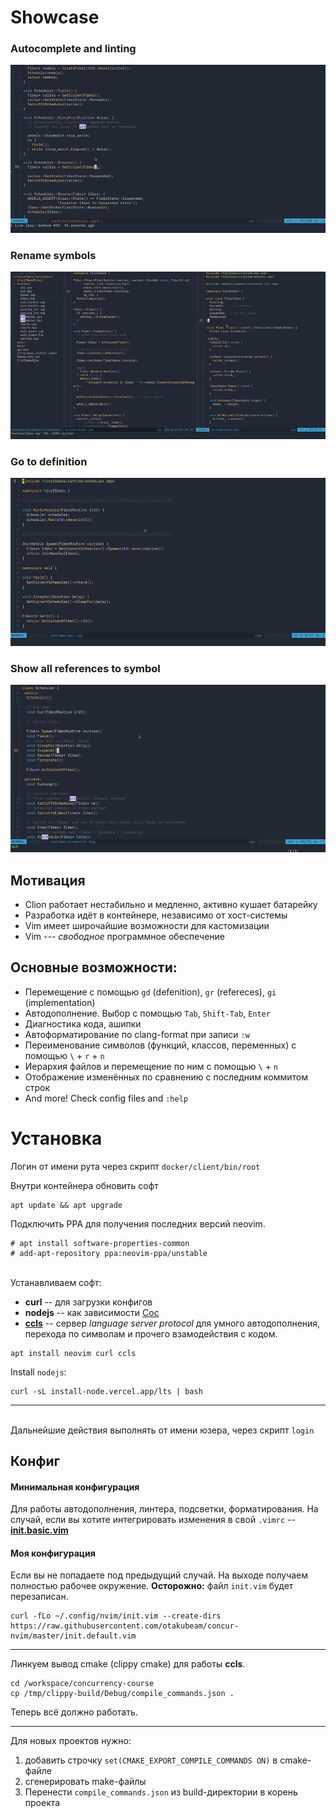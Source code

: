 # Showcase

### Autocomplete and linting
![autocomplete-example](https://raw.githubusercontent.com/otakubeam/concur-nvim/master/gifs/errorsautocomplete.gif)
### Rename symbols
![rename-example](https://raw.githubusercontent.com/otakubeam/concur-nvim/master/gifs/rename.gif)
### Go to definition
![goto-example](https://raw.githubusercontent.com/otakubeam/concur-nvim/master/gifs/godefinition.gif)
### Show all references to symbol
![goref-example](https://raw.githubusercontent.com/otakubeam/concur-nvim/master/gifs/goreference.gif)


## Мотивация
* Clion работает нестабильно и медленно, активно кушает батарейку
* Разработка идёт в контейнере, независимо от хост-системы
* Vim имеет широчайшие возможности для кастомизации
* Vim --- *свободное* программное обеспечение

## Основные возможности:
* Перемещение с помощью `gd` (defenition), `gr` (refereces), `gi` (implementation)
* Автодополнение. Выбор с помощью `Tab`, `Shift-Tab`, `Enter`
* Диагностика кода, ашипки
* Автоформатирование по clang-format при записи `:w`
* Переименование символов (функций, классов, переменных) с помощью `\` + `r` + `n`
* Иерархия файлов и перемещение по ним с помощью `\` + `n`
* Отображение изменённых по сравнению с последним коммитом строк
* And more! Check config files and `:help`


# Установка
Логин от имени рута через скрипт `docker/client/bin/root`

Внутри контейнера обновить софт
```
apt update && apt upgrade
```

Подключить PPA для получения последних версий neovim.

```
# apt install software-properties-common
# add-apt-repository ppa:neovim-ppa/unstable
```
\
Устанавливаем софт:
* __curl__ -- для загрузки конфигов
* __nodejs__ -- как зависимости [Coc](https://github.com/neoclide/coc.nvim)
* [__ccls__](https://github.com/MaskRay/ccls) -- сервер *language server protocol* для умного автодополнения, перехода по символам и прочего взамодействия с кодом.

```
apt install neovim curl ccls
```

Install `nodejs`:

```
curl -sL install-node.vercel.app/lts | bash
```

---

\
Дальнейшие действия выполнять от имени юзера, через скрипт `login`

## Конфиг

#### Минимальная конфигурация
Для работы автодополнения, линтера, подсветки, форматирования. На случай, если вы хотите интегрировать изменения в свой `.vimrc`  -- [**init.basic.vim**](https://raw.githubusercontent.com/otakubeam/concur-nvim/master/init.basic.vim)

#### Моя конфигурация
Если вы не попадаете под предыдущий случай. На выходе получаем полностью рабочее окружение.
**Осторожно:** файл `init.vim` будет перезаписан.

```
curl -fLo ~/.config/nvim/init.vim --create-dirs https://raw.githubusercontent.com/otakubeam/concur-nvim/master/init.default.vim
```

---

Линкуем вывод cmake (clippy cmake) для работы **ccls**.

```
cd /workspace/concurrency-course
cp /tmp/clippy-build/Debug/compile_commands.json .
```

Теперь всё должно работать.

---


Для новых проектов нужно:
1) добавить строчку `set(CMAKE_EXPORT_COMPILE_COMMANDS ON)` в cmake-файле
2) сгенерировать make-файлы
3) Перенести `compile_commands.json` из build-директории в корень проекта
